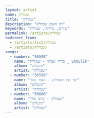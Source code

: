 ```yaml
---
layout: artist
name: שמוליק
title: "שמוליק"
description: "דף האמן שמוליק"
keywords: "שירים, מוזיקה, שמוליק"
permalink: /artists/שמוליק
redirect_from:
  - /artists/list/שמוליק
  - /artists/שמוליק/
songs:
  - number: "56598"
    name: "בדרך אבותי - שמוליק _ Shmulik"
    album: "סינגלים"
    artist: "שמוליק"
  - number: "56599"
    name: "ישי שין ושמוליק - האור שלך"
    album: "סינגלים"
    artist: "שמוליק"
  - number: "56600"
    name: "שמוליק - קרוב אליי"
    album: "סינגלים"
    artist: "שמוליק"
---
```

